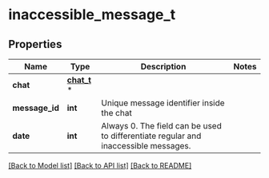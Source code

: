 # inaccessible_message_t

## Properties
Name | Type | Description | Notes
------------ | ------------- | ------------- | -------------
**chat** | [**chat_t**](chat.md) \* |  | 
**message_id** | **int** | Unique message identifier inside the chat | 
**date** | **int** | Always 0. The field can be used to differentiate regular and inaccessible messages. | 

[[Back to Model list]](../README.md#documentation-for-models) [[Back to API list]](../README.md#documentation-for-api-endpoints) [[Back to README]](../README.md)


